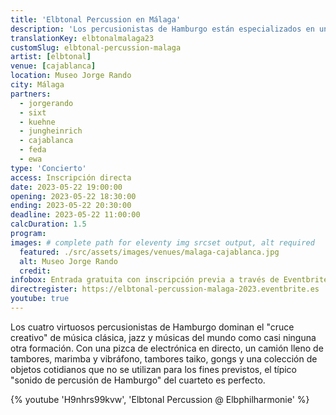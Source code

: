 ```yaml
---
title: 'Elbtonal Percussion en Málaga'
description: 'Los percusionistas de Hamburgo están especializados en una mezcla de música clásica, jazz y músicas del mundo. Ahora les damos la bienvenida a Málaga.'
translationKey: elbtonalmalaga23
customSlug: elbtonal-percussion-malaga
artist: [elbtonal]
venue: [cajablanca]
location: Museo Jorge Rando
city: Málaga
partners:
  - jorgerando
  - sixt
  - kuehne
  - jungheinrich
  - cajablanca
  - feda
  - ewa
type: 'Concierto'
access: Inscripción directa
date: 2023-05-22 19:00:00
opening: 2023-05-22 18:30:00
ending: 2023-05-22 20:30:00
deadline: 2023-05-22 11:00:00
calcDuration: 1.5
program:
images: # complete path for eleventy img srcset output, alt required
  featured: ./src/assets/images/venues/malaga-cajablanca.jpg
  alt: Museo Jorge Rando
  credit:
infobox: Entrada gratuita con inscripción previa a través de Eventbrite.
directregister: https://elbtonal-percussion-malaga-2023.eventbrite.es
youtube: true
---
```


Los cuatro virtuosos percusionistas de Hamburgo dominan el "cruce creativo" de música clásica, jazz y músicas del mundo como casi ninguna otra formación. Con una pizca de electrónica en directo, un camión lleno de tambores, marimba y vibráfono, tambores taiko, gongs y una colección de objetos cotidianos que no se utilizan para los fines previstos, el típico "sonido de percusión de Hamburgo" del cuarteto es perfecto.

{% youtube 'H9nhrs99kvw', 'Elbtonal Percussion @ Elbphilharmonie' %}
